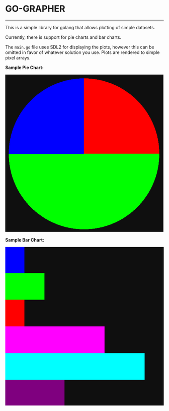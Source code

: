 # GO-GRAPHER

---


This is a simple library for golang that allows plotting of simple datasets.

Currently, there is support for pie charts and bar charts.


The ```main.go``` file uses SDL2 for displaying the plots, however this can be omitted in favor of whatever solution you use. Plots are rendered to simple pixel arrays.


**Sample Pie Chart:**

![pi](images/piechart.png)



**Sample Bar Chart:**

![pi](images/barchart.png)

